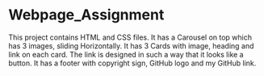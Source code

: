 # Webpage_Assignment
This project contains HTML and CSS files.  It has a Carousel on top which has 3 images, sliding Horizontally. It has 3 Cards with image, heading and link on each card. The link is designed in such a way that it looks like a button. It has a footer with copyright sign, GitHub logo and my GitHub link.

